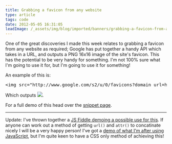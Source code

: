 ```yaml
---
title: Grabbing a favicon from any website
type: article
tags: code
date: 2012-05-05 16:31:05
leadImage: /_assets/img/blog/imported/banners/grabbing-a-favicon-from-any-website.jpg
---
```

<p>
 One of the great discoveries I made this week relates to grabbing a favicon from any website as required; Google has put together a handy API which takes in a URL, and outputs a PNG 16x16 image of the site&#39;s favicon. This has the potential to be very handy for something. I&#39;m not 100% sure what I&#39;m going to use it for, but I&#39;m going to use it for something!</p>
<p>
 An example of this is:</p>
<pre class="prettyPrint">
&lt;img src=&quot;http://www.google.com/s2/u/0/favicons?domain_url=http://google.com&quot;&gt;
</pre>
<p>
 Which outputs <img src="http://www.google.com/s2/u/0/favicons?domain_url=http://google.com" />.</p>
<p>
 For a full demo of this head over the <a href="http://jamesdoc.com/snippets/favicons">snippet page</a>.</p>
<hr />
<p>
Update: I've thrown together a <a href="http://jsfiddle.net/6yK6s/" target="_null">JS Fiddle demoing a possible use for this</a>. If anyone can work out a method of getting <code>url()</code> and <code>attr()</code> to concatinate nicely I will be a very happy person! I've got a <a href="http://jsfiddle.net/6yK6s/6/" target="_null">demo of what I'm after using JavaScript</a>, but I'm quite keen to have a CSS only method of achieving this!</p>
